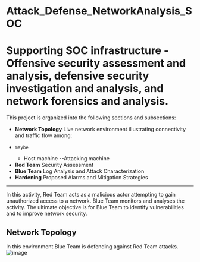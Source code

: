 # Attack_Defense_NetworkAnalysis_SOC
# Supporting SOC infrastructure - Offensive security assessment and analysis, defensive security investigation and analysis, and network forensics and analysis.

[comment]: # (02272022)

This project is organized into the following sections and subsections:
- **Network Topology** Live network environment illustrating connectivity and traffic flow among:
-     maybe
    - Host machine
--Attacking machine
- **Red Team** Security Assessment
- **Blue Team** Log Analysis and Attack Characterization
- **Hardening** Proposed Alarms and Mitigation Strategies
___

In this activity, Red Team acts as a malicious actor attempting to gain unauthorized access to a network. Blue Team monitors and analyses the activity. The ultimate objective is for Blue Team to identify vulnerabilities and to improve network security. 

## Network Topology

In this environment Blue Team is defending against Red Team attacks.
![image](LINKTOIMAAGEINGITHUBREPOSITORY)
